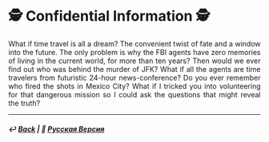 # 🕵️ Confidential Information 🕵️
<p align="justify">What if time travel is all a dream? The convenient twist of fate and a window into the future. The only problem is why the FBI agents have zero memories of living in the current world, for more than ten years? Then would we ever find out who was behind the murder of JFK? What if all the agents are time travelers from futuristic 24-hour news-conference? Do you ever remember who fired the shots in Mexico City? What if I tricked you into volunteering for that dangerous mission so I could ask the questions that might reveal the truth?</p>

***

##### ↩️ [Back](index.md) | 🌻 [Русская Версия](convergence-2.md)
